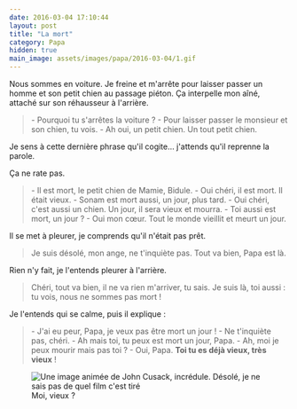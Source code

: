 ```yaml
---
date: 2016-03-04 17:10:44
layout: post
title: "La mort"
category: Papa
hidden: true
main_image: assets/images/papa/2016-03-04/1.gif
---
```


Nous sommes en voiture. Je freine et m'arrête pour laisser passer un homme et son petit chien au passage piéton. Ça interpelle mon aîné, attaché sur son réhausseur à l'arrière.

> \- Pourquoi tu s'arrêtes la voiture ?
> \- Pour laisser passer le monsieur et son chien, tu vois.
> \- Ah oui, un petit chien. Un tout petit chien.

Je sens à cette dernière phrase qu'il cogite… j'attends qu'il reprenne la parole.

Ça ne rate pas.

> \- Il est mort, le petit chien de Mamie, Bidule.
> \- Oui chéri, il est mort. Il était vieux.
> \- Sonam est mort aussi, un jour, plus tard.
> \- Oui chéri, c'est aussi un chien. Un jour, il sera vieux et mourra.
> \- Toi aussi est mort, un jour ?
> \- Oui mon cœur. Tout le monde vieillit et meurt un jour.

Il se met à pleurer, je comprends qu'il n'était pas prêt.

> Je suis désolé, mon ange, ne t'inquiète pas. Tout va bien, Papa est là.

Rien n'y fait, je l'entends pleurer à l'arrière.

> Chéri, tout va bien, il ne va rien m'arriver, tu sais. Je suis là, toi aussi : tu vois, nous ne sommes pas mort !

Je l'entends qui se calme, puis il explique :

> \- J'ai eu peur, Papa, je veux pas être mort un jour !
> \- Ne t'inquiète pas, chéri.
> \- Ah mais toi, tu peux est mort un jour, Papa.
> \- Ah, moi je peux mourir mais pas toi ?
> \- Oui, Papa. **Toi tu es déjà vieux, très vieux** !

<figure>
  <img src="/assets/images/papa/2016-03-04/1.gif" alt="Une image animée de John Cusack, incrédule. Désolé, je ne sais pas de quel film c'est tiré" />
  <figcaption>Moi, vieux ?</figcaption>
</figure>
